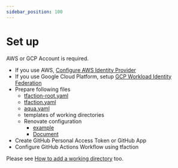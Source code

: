```yaml
---
sidebar_position: 100
---
```


# Set up

AWS or GCP Account is required.

* If you use AWS, [Configure AWS Identity Provider](https://docs.github.com/en/actions/deployment/security-hardening-your-deployments/configuring-openid-connect-in-amazon-web-services)
* If you use Google Cloud Platform, setup [GCP Workload Identity Federation](https://github.com/google-github-actions/auth#setup)
* Prepare following files
  * [tfaction-root.yaml](/config/tfaction-root-yaml)
  * [tfaction.yaml](/config/tfaction-yaml)
  * [aqua.yaml](/config/aqua)
  * templates of working directories
  * Renovate configuration
    * [example](https://github.com/suzuki-shunsuke/tfaction-example/blob/main/renovate.json5)
    * [Document](https://docs.renovatebot.com/configuration-options/)
* Create GitHub Personal Access Token or GitHub App
* Configure GitHub Actions Workflow using tfaction

Please see [How to add a working directory](add-working-directory.md) too.
